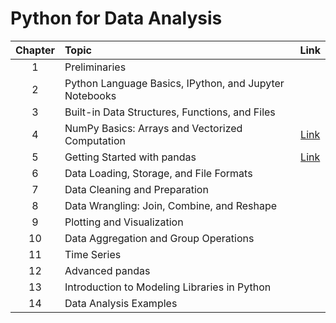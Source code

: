 # Python for Data Analysis

Chapter   | Topic | Link
:---: | :--- | :---: 
1 | Preliminaries |
2 | Python Language Basics, IPython, and Jupyter Notebooks |
3 | Built-in Data Structures, Functions, and Files |
4 | NumPy Basics: Arrays and Vectorized Computation | [Link](Python%20for%20Data%20Analysis/04_NumPy_Basics_Arrays_and_Vectorized_Computation.ipynb)
5 | Getting Started with pandas | [Link](Python%20for%20Data%20Analysis/05_Getting_Started_with_pandas.ipynb)
6 | Data Loading, Storage, and File Formats |
7 | Data Cleaning and Preparation |
8 | Data Wrangling: Join, Combine, and Reshape |
9 | Plotting and Visualization |
10 | Data Aggregation and Group Operations |
11 | Time Series|
12 | Advanced pandas|
13 | Introduction to Modeling Libraries in Python|
14 | Data Analysis Examples|
